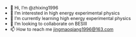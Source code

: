 - 👋 Hi, I’m @zhixing1996
- 👀 I’m interested in high energy experimental physics
- 🌱 I’m currently learning high energy experimental physics
- 💞️ I’m looking to collaborate on BESIII
- 📫 How to reach me jingmaoqiang1996@163.com

<!---
zhixing1996/zhixing1996 is a ✨ special ✨ repository because its `README.md` (this file) appears on your GitHub profile.
You can click the Preview link to take a look at your changes.
--->

